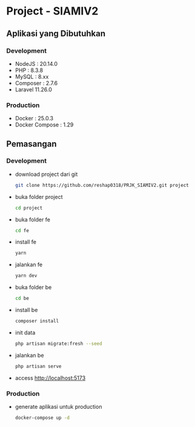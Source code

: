 # Project - SIAMIV2

## Aplikasi yang Dibutuhkan
### Development
- NodeJS : 20.14.0
- PHP : 8.3.8
- MySQL : 8.xx
- Composer : 2.7.6
- Laravel 11.26.0
### Production
- Docker : 25.0.3
- Docker Compose : 1.29

## Pemasangan
### Development
- download project dari git
    ```sh
    git clone https://github.com/reshap0318/PRJK_SIAMIV2.git project
    ```
- buka folder project
    ```sh
    cd project
    ```
- buka folder fe
    ```sh
    cd fe
    ```
- install fe
    ```sh
    yarn
    ```
- jalankan fe
    ```sh
    yarn dev
    ```
- buka folder be
    ```sh
    cd be
    ```
- install be
    ```sh
    composer install
    ```
- init data
    ```sh
    php artisan migrate:fresh --seed
    ```
- jalankan be
    ```sh
    php artisan serve
    ```
- access [http://localhost:5173](http://localhost:5173)
### Production
- generate aplikasi untuk production
    ```sh
    docker-compose up -d
    ```
